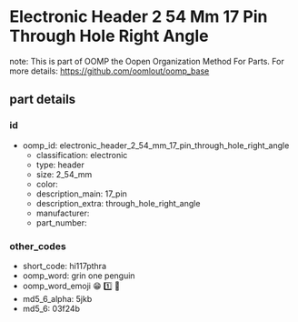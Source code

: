 # Electronic Header 2 54 Mm 17 Pin Through Hole Right Angle  

note: This is part of OOMP the Oopen Organization Method For Parts. For more details: https://github.com/oomlout/oomp_base

##  part details





### id
* oomp_id: electronic_header_2_54_mm_17_pin_through_hole_right_angle
  * classification: electronic
  * type: header
  * size: 2_54_mm
  * color: 
  * description_main: 17_pin
  * description_extra: through_hole_right_angle
  * manufacturer: 
  * part_number: 

### other_codes
* short_code: hi117pthra
* oomp_word: grin one penguin
* oomp_word_emoji :grin: :one: :penguin:
* md5_6_alpha: 5jkb
* md5_6: 03f24b